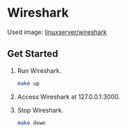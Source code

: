 # Wireshark

Used image:
[linuxserver/wireshark](https://hub.docker.com/r/linuxserver/wireshark)

## Get Started

1.  Run Wireshark.

    ```bash
    make up
    ```

2. Access Wireshark at 127.0.0.1:3000.

3.  Stop Wireshark.

    ```bash
    make down
    ```
